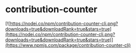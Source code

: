 # contribution-counter
[![https://nodei.co/npm/contribution-counter-cli.png?downloads=true&downloadRank=true&stars=true](https://nodei.co/npm/contribution-counter-cli.png?downloads=true&downloadRank=true&stars=true)](https://www.npmjs.com/package/contribution-counter-cli)
